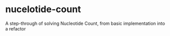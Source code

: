 nucelotide-count
================

A step-through of solving Nucleotide Count, from basic implementation into a refactor
